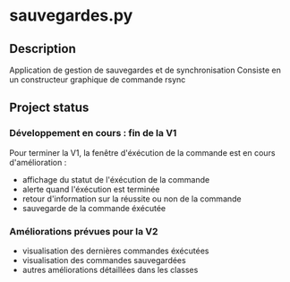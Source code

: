 # sauvegardes.py


## Description
Application de gestion de sauvegardes et de synchronisation
Consiste en un constructeur graphique de commande rsync

## Project status
### Développement en cours : fin de la V1
Pour terminer la V1, la fenêtre d'éxécution de la commande est en cours d'amélioration :
- affichage du statut de l'éxécution de la commande
- alerte quand l'éxécution est terminée
- retour d'information sur la réussite ou non de la commande
- sauvegarde de la commande éxécutée

### Améliorations prévues pour la V2
- visualisation des dernières commandes éxécutées
- visualisation des commandes sauvegardées
- autres améliorations détaillées dans les classes
